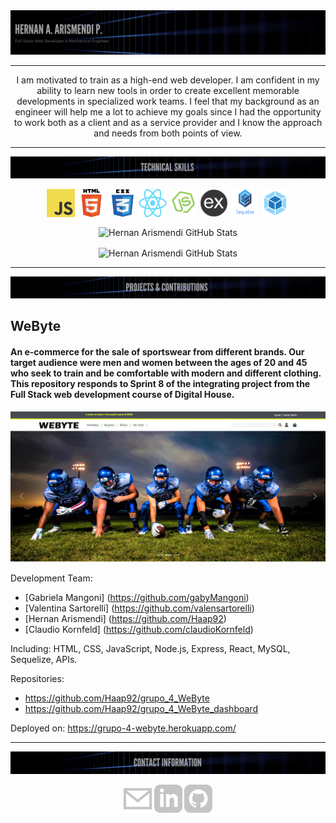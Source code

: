 <img src="https://github.com/Haap92/Haap92/blob/main/img/banner/presentation.png"/>

---

<p align="center">
I am motivated to train as a high-end web developer. I am confident in my ability to learn new tools in order to create excellent memorable developments in specialized work teams. I feel that my background as an engineer will help me a lot to achieve my goals since I had the opportunity to work both as a client and as a service provider and I know the approach and needs from both points of view.
</p>

---

<img src="https://github.com/Haap92/Haap92/blob/main/img/banner/skills.png"/>
<p align="center">
  <img src="https://github.com/Haap92/Haap92/blob/main/img/skills/javascript.png" width="45" height="45" align="center"/>
  <img src="https://github.com/Haap92/Haap92/blob/main/img/skills//html5.png" width="45" height="45" align="center"/>
  <img src="https://github.com/Haap92/Haap92/blob/main/img/skills/css.png" width="45" height="45" align="center"/>
  <img src="https://github.com/Haap92/Haap92/blob/main/img/skills/react.png" width="45" height="45" align="center"/>
  <img src="https://github.com/Haap92/Haap92/blob/main/img/skills/nodejs.png" width="45" height="45" align="center"/>
  <img src="https://github.com/Haap92/Haap92/blob/main/img/skills/express.png" width="45" height="45" align="center"/>
  <img src="https://github.com/Haap92/Haap92/blob/main/img/skills/sequelize.png" width="45" height="45" align="center"/>
  <img src="https://github.com/Haap92/Haap92/blob/main/img/skills/webpack.png" width="45" height="45" align="center"/>
</p> 

<p align="center">
    <img align="center" alt="Hernan Arismendi GitHub Stats" src="https://github-readme-stats.vercel.app/api?username=Haap92&show_icons=true&count_private=true&theme=nightowl" />
</p> 

<p align="center">
    <img align="center" alt="Hernan Arismendi GitHub Stats" src="https://github-readme-stats.vercel.app/api/top-langs/?username=Haap92&layout=compact&theme=nightowl" />
</p>

---

<img src="https://github.com/Haap92/Haap92/blob/main/img/banner/projects.png"/>

## WeByte

#### An e-commerce for the sale of sportswear from different brands. Our target audience were men and women between the ages of 20 and 45 who seek to train and be comfortable with modern and different clothing. This repository responds to Sprint 8 of the integrating project from the Full Stack web development course of Digital House.

<img src="https://github.com/Haap92/Haap92/blob/main/img/previews/webyte.png"/>

Development Team:
- [Gabriela Mangoni] (https://github.com/gabyMangoni)
- [Valentina Sartorelli] (https://github.com/valensartorelli)
- [Hernan Arismendi] (https://github.com/Haap92)
- [Claudio Kornfeld] (https://github.com/claudioKornfeld)

Including: HTML, CSS, JavaScript, Node.js, Express, React, MySQL, Sequelize, APIs.

Repositories:
- https://github.com/Haap92/grupo_4_WeByte
- https://github.com/Haap92/grupo_4_WeByte_dashboard

Deployed on: https://grupo-4-webyte.herokuapp.com/

---

<img src="https://github.com/Haap92/Haap92/blob/main/img/banner/contact.png"/>

<p align="center">
  <a href ="mailto:haap92@gmail.com"><img alt="Haap92's Email" src="https://github.com/Haap92/Haap92/blob/main/img/social/email.png" width="45" height="45"></a>
  <a href ="https://www.linkedin.com/in/hernanarismendi/" rel="nofollow" target="_blank"><img alt="Haap92's LinkedIn" src="https://github.com/Haap92/Haap92/blob/main/img/social/linkedIn.png" width="45" height="45"></a>
  <a href ="https://www.github.com/Haap92/" rel="nofollow" target="_blank"><img alt="Haap92's GitHub" src="https://github.com/Haap92/Haap92/blob/main/img/social/gitHub.png" width="45" height="45"></a>
 </p>
<!--
**Haap92/Haap92** is a ✨ _special_ ✨ repository because its `README.md` (this file) appears on your GitHub profile.

Here are some ideas to get you started:

- 🔭 I’m currently working on ...
- 🌱 I’m currently learning ...
- 👯 I’m looking to collaborate on ...
- 🤔 I’m looking for help with ...
- 💬 Ask me about ...
- 📫 How to reach me: ...
- 😄 Pronouns: ...
- ⚡ Fun fact: ...
-->
